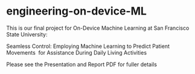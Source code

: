 # engineering-on-device-ML
This is our final project for On-Device Machine Learning at San Francisco State University:

Seamless Control: Employing Machine Learning to Predict Patient Movements 
for Assistance During Daily Living Activities

Please see the Presentation and Report PDF for fuller details
